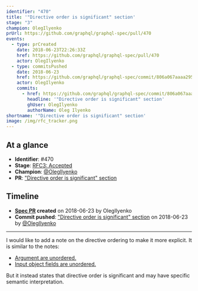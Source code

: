 ```yaml
---
identifier: "470"
title: '"Directive order is significant" section'
stage: "3"
champion: OlegIlyenko
prUrl: https://github.com/graphql/graphql-spec/pull/470
events:
  - type: prCreated
    date: 2018-06-23T22:26:33Z
    href: https://github.com/graphql/graphql-spec/pull/470
    actor: OlegIlyenko
  - type: commitsPushed
    date: 2018-06-23
    href: https://github.com/graphql/graphql-spec/commit/806a067aaaa2957f79de2bff0720c5f9af473a1a
    actor: OlegIlyenko
    commits:
      - href: https://github.com/graphql/graphql-spec/commit/806a067aaaa2957f79de2bff0720c5f9af473a1a
        headline: '"Directive order is significant" section'
        ghUser: OlegIlyenko
        authorName: Oleg Ilyenko
shortname: '"Directive order is significant" section'
image: /img/rfc_tracker.png
---
```


## At a glance

- **Identifier**: #470
- **Stage**: [RFC3: Accepted](https://github.com/graphql/graphql-spec/blob/main/CONTRIBUTING.md#stage-3-accepted)
- **Champion**: [@OlegIlyenko](https://github.com/OlegIlyenko)
- **PR**: ["Directive order is significant" section](https://github.com/graphql/graphql-spec/pull/470)

<!-- BEGIN_CUSTOM_TEXT -->



<!-- END_CUSTOM_TEXT -->

## Timeline

- **[Spec PR](https://github.com/graphql/graphql-spec/pull/470) created** on 2018-06-23 by OlegIlyenko
- **Commit pushed**: ["Directive order is significant" section](https://github.com/graphql/graphql-spec/commit/806a067aaaa2957f79de2bff0720c5f9af473a1a) on 2018-06-23 by [@OlegIlyenko](https://github.com/OlegIlyenko)

<!-- VERBATIM -->

---

I would like to add a note on the directive ordering to make it more explicit. It is similar to the notes:

* [Argument are unordered. ](http://facebook.github.io/graphql/June2018/#example-7eba7)
* [Input object fields are unordered.](http://facebook.github.io/graphql/June2018/#example-09646)

But it instead states that directive order is significant and may have specific semantic interpretation.
